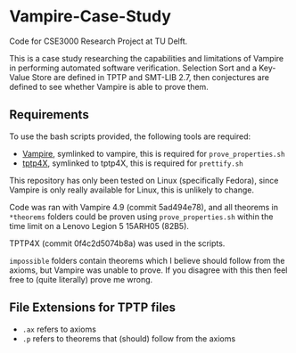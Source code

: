 # Vampire-Case-Study
Code for CSE3000 Research Project at TU Delft.

This is a case study researching the capabilities and limitations of Vampire in performing automated software verification. Selection Sort and a Key-Value Store are defined in TPTP and SMT-LIB 2.7, then conjectures are defined to see whether Vampire is able to prove them.

## Requirements
To use the bash scripts provided, the following tools are required:
- [Vampire](https://vprover.github.io/), symlinked to vampire, this is required for `prove_properties.sh`
- [tptp4X](https://github.com/TPTPWorld/TPTP4X), symlinked to tptp4X, this is required for `prettify.sh`

This repository has only been tested on Linux (specifically Fedora), since Vampire is only really available for Linux, this is unlikely to change.

Code was ran with Vampire 4.9 (commit 5ad494e78), and all theorems in `*theorems` folders could be proven using `prove_properties.sh` within the time limit on a Lenovo Legion 5 15ARH05 (82B5).

TPTP4X (commit 0f4c2d5074b8a) was used in the scripts.

`impossible` folders contain theorems which I believe should follow from the axioms, but Vampire was unable to prove. If you disagree with this then feel free to (quite literally) prove me wrong.

## File Extensions for TPTP files
- `.ax` refers to axioms
- `.p` refers to theorems that (should) follow from the axioms

